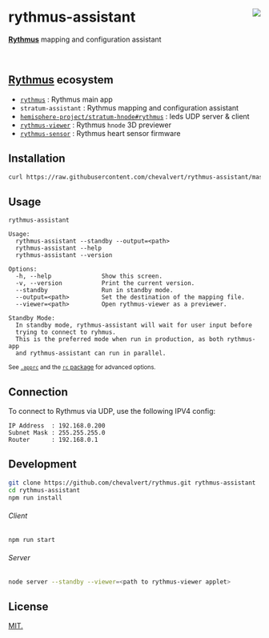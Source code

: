# rythmus-assistant [<img src="https://github.com/chevalvert.png?size=100" align="right">](http://chevalvert.fr/)
**[Rythmus](https://github.com/chevalvert?q=rythmus)** mapping and configuration assistant

<br>

## **[Rythmus](https://github.com/chevalvert?q=rythmus)** ecosystem
- [`rythmus`](https://github.com/chevalvert/rythmus) : Rythmus main app
- `stratum-assistant` : Rythmus mapping and configuration assistant
- [`hemisphere-project/stratum-hnode#rythmus`](https://github.com/Hemisphere-Project/stratum-hnode/tree/rythmus) : leds UDP server & client
- [`rythmus-viewer`](https://github.com/chevalvert/rythmus-viewer) : Rythmus `hnode` 3D previewer
- [`rythmus-sensor`](https://github.com/chevalvert/rythmus-sensor) : Rythmus heart sensor firmware

## Installation
```sh
curl https://raw.githubusercontent.com/chevalvert/rythmus-assistant/master/scripts/install.sh | sudo bash
```

## Usage
```
rythmus-assistant

Usage:
  rythmus-assistant --standby --output=<path>
  rythmus-assistant --help
  rythmus-assistant --version

Options:
  -h, --help              Show this screen.
  -v, --version           Print the current version.
  --standby               Run in standby mode.
  --output=<path>         Set the destination of the mapping file.
  --viewer=<path>         Open rythmus-viewer as a previewer.

Standby Mode:
  In standby mode, rythmus-assistant will wait for user input before
  trying to connect to ryhmus.
  This is the preferred mode when run in production, as both rythmus-app
  and rythmus-assistant can run in parallel.

```
<sup>See [`.apprc`](.apprc) and the [`rc` package](https://github.com/dominictarr/rc#standards) for advanced options.</sup>

## Connection
To connect to Rythmus via UDP, use the following IPV4 config:
```
IP Address  : 192.168.0.200
Subnet Mask : 255.255.255.0
Router      : 192.168.0.1
```

## Development
```sh
git clone https://github.com/chevalvert/rythmus.git rythmus-assistant
cd rythmus-assistant
npm run install
```

###### Client
```sh
npm run start
```

###### Server
```sh
node server --standby --viewer=<path to rythmus-viewer applet>
```

## License
[MIT.](https://tldrlegal.com/license/mit-license)
